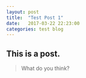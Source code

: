 ```yaml
---
layout: post
title:  "Test Post 1"
date:   2017-03-22 22:23:00
categories: test blog
---
```

## This is a post.
>What do you think?